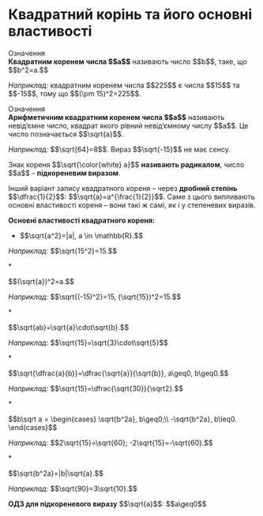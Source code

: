 # Квадратний корiнь та його основнi властивостi

<div class="space">
<div class="eoz-wrap">
<span class="eoz">Означення</span> 
<div class="eoz-text">
<b>Квадратним коренем числа $$a$$</b> називають число $$b$$, таке, що $$b^2=a.$$
</div>
</div>
</div>

<p><i>Наприклад:</i> квадратним коренем числа $$225$$ є числа $$15$$ та $$-15$$, тому що $$(\pm 15)^2=225$$.</p>

<div class="space">
</div>

<div class="space">
<div class="eoz-wrap">
<span class="eoz">Означення</span> 
<div class="eoz-text">
<b>Арифметичним квадратним коренем числа $$a$$</b> називають невід’ємне число, квадрат якого рівний невід’ємному числу $$a$$. Це число позначається $$\sqrt{a}$$.
</div>
</div>
</div>

<p><i>Наприклад:</i> $$\sqrt{64}=8$$. Вираз $$\sqrt{-15}$$ не має сенсу.</p>

<p>Знак кореня $$\sqrt{\color{white} a}$$ <b>називають радикалом</b>, число $$a$$ - <b>підкореневим виразом</b>.</p>

<p>Інший варіант запису квадратного кореня – через <b>дробний степінь</b> $$\dfrac{1}{2}$$: $$\sqrt{a}=a^{\frac{1}{2}}$$. Саме з цього випливають основні властивості кореня – вони такі ж самі, як і у степеневих виразів.</p>

<div class="space">
</div>

<p><b>Основні властивості квадратного кореня:</b></p>

* <p>$$\sqrt{a^2}=|a|, a \in \mathbb{R}.$$</p>
<p><i>Наприклад:</i> $$\sqrt{15^2}=15.$$</p>
* <p>$$(\sqrt{a})^2=a.$$</p>
<p><i>Наприклад:</i> $$\sqrt{(-15)^2}=15, (\sqrt{15})^2=15.$$</p>
* <p>$$\sqrt{ab}=\sqrt{a}\cdot\sqrt{b}.$$</p>
<p><i>Наприклад:</i> $$\sqrt{15}=\sqrt{3}\cdot\sqrt{5}$$</p>
* <p>$$\sqrt{\dfrac{a}{b}}=\dfrac{\sqrt{a}}{\sqrt{b}}, a\geq0, b\geq0.$$</p>
<p><i>Наприклад:</i> $$\sqrt{15}=\dfrac{\sqrt{30}}{\sqrt2}.$$</p>
* <p>$$b\sqrt a = \begin{cases}
				\sqrt{b^2a}, b\geq0;\\
				-\sqrt{b^2a}, b\leq0.
			\end{cases}$$</p>
<p><i>Наприклад:</i> $$2\sqrt{15}=\sqrt{60}; -2\sqrt{15}=-\sqrt{60}.$$</p>
* <p>$$\sqrt{b^2a}=|b|\sqrt{a}.$$</p>
<p><i>Наприклад:</i> $$\sqrt{90}=3\sqrt{10}.$$</p>

<div class="space">
</div>

<p><b>ОДЗ для підкореневого виразу</b> $$\sqrt{a}$$: $$a\geq0$$</p>